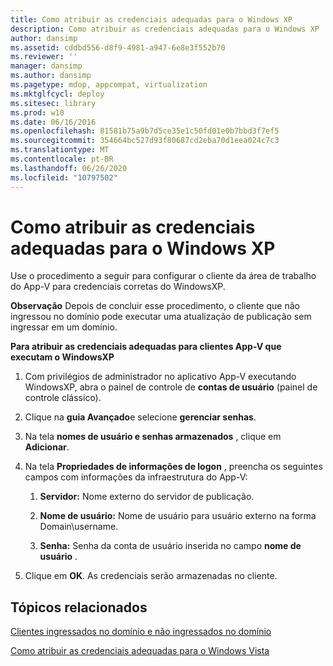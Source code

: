 ```yaml
---
title: Como atribuir as credenciais adequadas para o Windows XP
description: Como atribuir as credenciais adequadas para o Windows XP
author: dansimp
ms.assetid: cddbd556-d8f9-4981-a947-6e8e3f552b70
ms.reviewer: ''
manager: dansimp
ms.author: dansimp
ms.pagetype: mdop, appcompat, virtualization
ms.mktglfcycl: deploy
ms.sitesec: library
ms.prod: w10
ms.date: 06/16/2016
ms.openlocfilehash: 81581b75a9b7d5ce35e1c50fd01e0b7bbd3f7ef5
ms.sourcegitcommit: 354664bc527d93f80687cd2eba70d1eea024c7c3
ms.translationtype: MT
ms.contentlocale: pt-BR
ms.lasthandoff: 06/26/2020
ms.locfileid: "10797502"
---
```

# Como atribuir as credenciais adequadas para o Windows XP


Use o procedimento a seguir para configurar o cliente da área de trabalho do App-V para credenciais corretas do WindowsXP.

**Observação**  Depois de concluir esse procedimento, o cliente que não ingressou no domínio pode executar uma atualização de publicação sem ingressar em um domínio.

 

**Para atribuir as credenciais adequadas para clientes App-V que executam o WindowsXP**

1.  Com privilégios de administrador no aplicativo App-V executando WindowsXP, abra o painel de controle de **contas de usuário** (painel de controle clássico).

2.  Clique na **guia Avançado**e selecione **gerenciar senhas**.

3.  Na tela **nomes de usuário e senhas armazenados** , clique em **Adicionar**.

4.  Na tela **Propriedades de informações de logon** , preencha os seguintes campos com informações da infraestrutura do App-V:

    1.  **Servidor:** Nome externo do servidor de publicação.

    2.  **Nome de usuário:** Nome de usuário para usuário externo na forma Domain\\username.

    3.  **Senha:** Senha da conta de usuário inserida no campo **nome de usuário** .

5.  Clique em **OK**. As credenciais serão armazenadas no cliente.

## Tópicos relacionados


[Clientes ingressados no domínio e não ingressados no domínio](domain-joined-and-non-domain-joined-clients.md)

[Como atribuir as credenciais adequadas para o Windows Vista](how-to-assign--the-proper-credentials-for-windows-vista.md)

 

 





